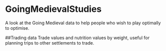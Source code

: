 # GoingMedievalStudies
A look at the Going Medieval data to help people who wish to play optimally to optimise.

##Trading data
Trade values and nutrition values by weight, useful for planning trips to other settlements to trade.
